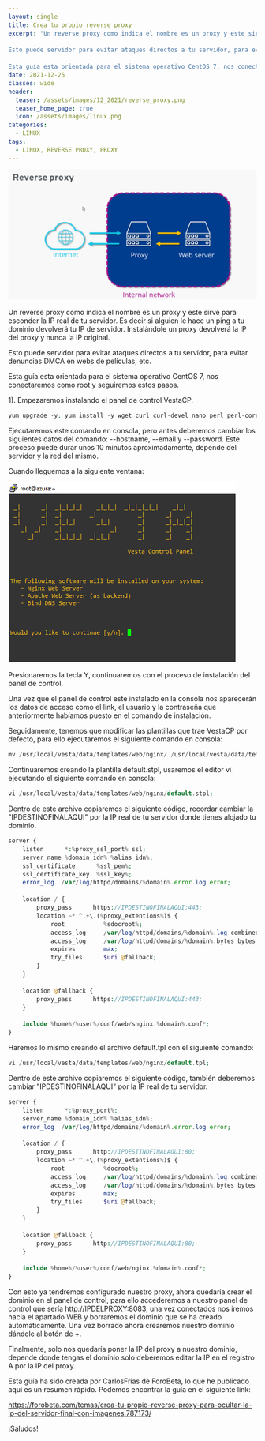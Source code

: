 ```yaml
---
layout: single
title: Crea tu propio reverse proxy
excerpt: "Un reverse proxy como indica el nombre es un proxy y este sirve para esconder la IP real de tu servidor. Es decir si alguien le hace un ping a tu dominio devolverá tu IP de servidor. Instalándole un proxy devolverá la IP del proxy y nunca la IP original.

Esto puede servidor para evitar ataques directos a tu servidor, para evitar denuncias DMCA en webs de películas, etc.

Esta guía esta orientada para el sistema operativo CentOS 7, nos conectaremos como root y seguiremos estos pasos."
date: 2021-12-25
classes: wide
header:
  teaser: /assets/images/12_2021/reverse_proxy.png
  teaser_home_page: true
  icon: /assets/images/linux.png
categories:
  - LINUX
tags:
  - LINUX, REVERSE PROXY, PROXY
---
```


![](/assets/images/12_2021/reverse_proxy.png)

Un reverse proxy como indica el nombre es un proxy y este sirve para esconder la IP real de tu servidor. Es decir si alguien le hace un ping a tu dominio devolverá tu IP de servidor. Instalándole un proxy devolverá la IP del proxy y nunca la IP original.

Esto puede servidor para evitar ataques directos a tu servidor, para evitar denuncias DMCA en webs de películas, etc.

Esta guía esta orientada para el sistema operativo CentOS 7, nos conectaremos como root y seguiremos estos pasos.

1). Empezaremos instalando el panel de control VestaCP.

```php
yum upgrade -y; yum install -y wget curl curl-devel nano perl perl-core epel-release; curl -O http://vestacp.com/pub/vst-install.sh; bash vst-install.sh --nginx yes --apache yes --phpfpm no --named yes --remi yes --vsftpd no --proftpd no --iptables no --fail2ban no --quota no --exim no --dovecot no --spamassassin no --clamav no --softaculous no --mysql no --postgresql no --hostname server.hostname.tld --email tucorreo@gmail.com --password InsertaUnaPassworld
```

Ejecutaremos este comando en consola, pero antes deberemos cambiar los siguientes datos del comando: --hostname, --email y --password. Este proceso puede durar unos 10 minutos aproximadamente, depende del servidor y la red del mismo.

Cuando lleguemos a la siguiente ventana:

![](/assets/images/12_2021/vesta_1.png)

Presionaremos la tecla Y, continuaremos con el proceso de instalación del panel de control.

Una vez que el panel de control este instalado en la consola nos aparecerán los datos de acceso como el link, el usuario y la contraseña que anteriormente habíamos puesto en el comando de instalación.

Seguidamente, tenemos que modificar las plantillas que trae VestaCP por defecto, para ello ejecutaremos el siguiente comando en consola:

```php
mv /usr/local/vesta/data/templates/web/nginx/ /usr/local/vesta/data/templates/web/nginx.old;mkdir /usr/local/vesta/data/templates/web/nginx/;cd /usr/local/vesta/data/templates/web/nginx/; rm -rf /etc/nginx/conf.d/1* /etc/nginx/conf.d/2* /etc/nginx/conf.d/3* /etc/nginx/conf.d/4* /etc/nginx/conf.d/5* /etc/nginx/conf.d/6* /etc/nginx/conf.d/7* /etc/nginx/conf.d/8* /etc/nginx/conf.d/9* /etc/nginx/conf.d/0*; mv /usr/local/vesta/data/packages /usr/local/vesta/data/packages.old; mkdir /usr/local/vesta/data/packages; wget https://davidrf.es/assets/file/12_2021/default.pkg -O /usr/local/vesta/data/packages/default.pkg;
```

Continuaremos creando la plantilla default.stpl, usaremos el editor vi ejecutando el siguiente comando en consola:

```php
vi /usr/local/vesta/data/templates/web/nginx/default.stpl;
```

Dentro de este archivo copiaremos el siguiente código, recordar cambiar la "IPDESTINOFINALAQUI" por la IP real de tu servidor donde tienes alojado tu dominio.

```php
server {
    listen      *:%proxy_ssl_port% ssl;
    server_name %domain_idn% %alias_idn%;
    ssl_certificate      %ssl_pem%;
    ssl_certificate_key  %ssl_key%;
    error_log  /var/log/httpd/domains/%domain%.error.log error;

    location / {
        proxy_pass      https://IPDESTINOFINALAQUI:443;
        location ~* ^.+\.(%proxy_extentions%)$ {
            root           %sdocroot%;
            access_log     /var/log/httpd/domains/%domain%.log combined;
            access_log     /var/log/httpd/domains/%domain%.bytes bytes;
            expires        max;
            try_files      $uri @fallback;
        }
    }

    location @fallback {
        proxy_pass      https://IPDESTINOFINALAQUI:443;
    }

    include %home%/%user%/conf/web/snginx.%domain%.conf*;
}
```

Haremos lo mismo creando el archivo default.tpl con el siguiente comando:

```php
vi /usr/local/vesta/data/templates/web/nginx/default.tpl;
```

Dentro de este archivo copiaremos el siguiente código, también deberemos cambiar "IPDESTINOFINALAQUI" por la IP real de tu servidor.

```php
server {
    listen      *:%proxy_port%;
    server_name %domain_idn% %alias_idn%;
    error_log  /var/log/httpd/domains/%domain%.error.log error;

    location / {
        proxy_pass      http://IPDESTINOFINALAQUI:80;
        location ~* ^.+\.(%proxy_extentions%)$ {
            root           %docroot%;
            access_log     /var/log/httpd/domains/%domain%.log combined;
            access_log     /var/log/httpd/domains/%domain%.bytes bytes;
            expires        max;
            try_files      $uri @fallback;
        }
    }

    location @fallback {
        proxy_pass      http://IPDESTINOFINALAQUI:80;
    }

    include %home%/%user%/conf/web/nginx.%domain%.conf*;
}
```

Con esto ya tendremos configurado nuestro proxy, ahora quedaría crear el dominio en el panel de control, para ello accederemos a nuestro panel de control que sería
http://IPDELPROXY:8083, una vez conectados nos iremos hacia el apartado WEB y borraremos el dominio que se ha creado automáticamente. Una vez borrado ahora crearemos nuestro dominio dándole al botón de +.

Finalmente, solo nos quedaría poner la IP del proxy a nuestro dominio, depende donde tengas el dominio solo deberemos editar la IP en el registro A por la IP del proxy.

Esta guía ha sido creada por CarlosFrias de ForoBeta, lo que he publicado aquí es un resumen rápido. Podemos encontrar la guía en el siguiente link:

https://forobeta.com/temas/crea-tu-propio-reverse-proxy-para-ocultar-la-ip-del-servidor-final-con-imagenes.787173/

¡Saludos!